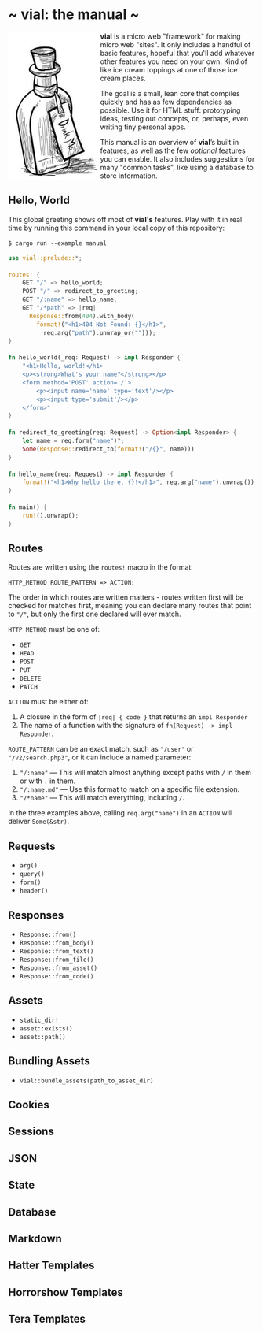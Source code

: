 # ~ vial: the manual ~

<img src="../img/drink-me.jpeg" alt="Drink Me." align="left" height="300" />

**vial** is a micro web "framework" for making micro web "sites". It
only includes a handful of basic features, hopeful that you'll add
whatever other features you need on your own. Kind of like ice cream
toppings at one of those ice cream places.

The goal is a small, lean core that compiles quickly and has as few
dependencies as possible. Use it for HTML stuff: prototyping ideas,
testing out concepts, or, perhaps, even writing tiny personal apps.

This manual is an overview of **vial**’s built in features, as well as
the few _optional_ features you can enable. It also includes
suggestions for many "common tasks", like using a database to store
information.

## Hello, World

This global greeting shows off most of **vial's** features. Play with
it in real time by running this command in your local copy of this
repository:

    $ cargo run --example manual

```rust
use vial::prelude::*;

routes! {
    GET "/" => hello_world;
    POST "/" => redirect_to_greeting;
    GET "/:name" => hello_name;
    GET "/*path" => |req|
      Response::from(404).with_body(
        format!("<h1>404 Not Found: {}</h1>",
          req.arg("path").unwrap_or("")));
}

fn hello_world(_req: Request) -> impl Responder {
    "<h1>Hello, world!</h1>
    <p><strong>What's your name?</strong></p>
    <form method='POST' action='/'>
        <p><input name='name' type='text'/></p>
        <p><input type='submit'/></p>
    </form>"
}

fn redirect_to_greeting(req: Request) -> Option<impl Responder> {
    let name = req.form("name")?;
    Some(Response::redirect_to(format!("/{}", name)))
}

fn hello_name(req: Request) -> impl Responder {
    format!("<h1>Why hello there, {}!</h1>", req.arg("name").unwrap())
}

fn main() {
    run!().unwrap();
}
```

## Routes

Routes are written using the `routes!` macro in the format:

    HTTP_METHOD ROUTE_PATTERN => ACTION;

The order in which routes are written matters - routes written first
will be checked for matches first, meaning you can declare many routes
that point to `"/"`, but only the first one declared will ever match.

`HTTP_METHOD` must be one of:

- `GET`
- `HEAD`
- `POST`
- `PUT`
- `DELETE`
- `PATCH`

`ACTION` must be either of:

1. A closure in the form of `|req| { code }` that returns an
   `impl Responder`
2. The name of a function with the signature of `fn(Request) -> impl Responder`.

`ROUTE_PATTERN` can be an exact match, such as `"/user"` or
`"/v2/search.php3"`, or it can include a named parameter:

1. `"/:name"` — This will match almost anything except paths with `/`
   in them or with `.` in them.
2. `"/:name.md"` — Use this format to match on a specific file extension.
3. `"/*name"` — This will match everything, including `/`.

In the three examples above, calling `req.arg("name")` in an `ACTION`
will deliver `Some(&str)`.

## Requests

- `arg()`
- `query()`
- `form()`
- `header()`

## Responses

- `Response::from()`
- `Response::from_body()`
- `Response::from_text()`
- `Response::from_file()`
- `Response::from_asset()`
- `Response::from_code()`

## Assets

- `static_dir!`
- `asset::exists()`
- `asset::path()`

## Bundling Assets

- `vial::bundle_assets(path_to_asset_dir)`

## Cookies

## Sessions

## JSON

## State

## Database

## Markdown

## Hatter Templates

## Horrorshow Templates

## Tera Templates
